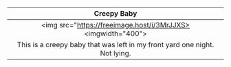 |                                Creepy Baby                                 |
| :------------------------------------------------------------------------: |
|   <img src="https://freeimage.host/i/3MrJJXS><imgwidth="400"> 
| This is a creepy baby that was left in my front yard one night. Not lying. |





